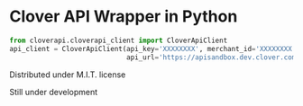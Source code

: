 # Clover API Wrapper in Python #

```python
from cloverapi.cloverapi_client import CloverApiClient
api_client = CloverApiClient(api_key='XXXXXXXX', merchant_id='XXXXXXXX',
                             api_url='https://apisandbox.dev.clover.com')
```

Distributed under M.I.T. license 

Still under development